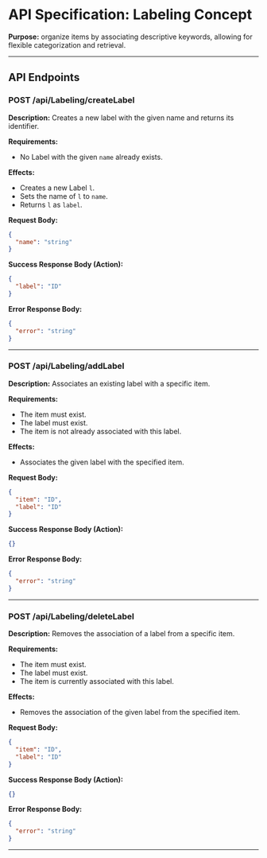 # API Specification: Labeling Concept

**Purpose:** organize items by associating descriptive keywords, allowing for flexible categorization and retrieval.

---

## API Endpoints

### POST /api/Labeling/createLabel

**Description:** Creates a new label with the given name and returns its identifier.

**Requirements:**
- No Label with the given `name` already exists.

**Effects:**
- Creates a new Label `l`.
- Sets the name of `l` to `name`.
- Returns `l` as `label`.

**Request Body:**
```json
{
  "name": "string"
}
```

**Success Response Body (Action):**
```json
{
  "label": "ID"
}
```

**Error Response Body:**
```json
{
  "error": "string"
}
```

---

### POST /api/Labeling/addLabel

**Description:** Associates an existing label with a specific item.

**Requirements:**
- The item must exist.
- The label must exist.
- The item is not already associated with this label.

**Effects:**
- Associates the given label with the specified item.

**Request Body:**
```json
{
  "item": "ID",
  "label": "ID"
}
```

**Success Response Body (Action):**
```json
{}
```

**Error Response Body:**
```json
{
  "error": "string"
}
```

---

### POST /api/Labeling/deleteLabel

**Description:** Removes the association of a label from a specific item.

**Requirements:**
- The item must exist.
- The label must exist.
- The item is currently associated with this label.

**Effects:**
- Removes the association of the given label from the specified item.

**Request Body:**
```json
{
  "item": "ID",
  "label": "ID"
}
```

**Success Response Body (Action):**
```json
{}
```

**Error Response Body:**
```json
{
  "error": "string"
}
```

---